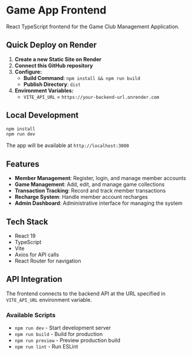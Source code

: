 # Game App Frontend

React TypeScript frontend for the Game Club Management Application.

## Quick Deploy on Render

1. **Create a new Static Site on Render**
2. **Connect this GitHub repository**
3. **Configure:**
   - **Build Command**: `npm install && npm run build`
   - **Publish Directory**: `dist`
4. **Environment Variables:**
   - `VITE_API_URL` = `https://your-backend-url.onrender.com`

## Local Development

```bash
npm install
npm run dev
```

The app will be available at `http://localhost:3000`

## Features

- **Member Management**: Register, login, and manage member accounts
- **Game Management**: Add, edit, and manage game collections
- **Transaction Tracking**: Record and track member transactions
- **Recharge System**: Handle member account recharges
- **Admin Dashboard**: Administrative interface for managing the system

## Tech Stack

- React 19
- TypeScript
- Vite
- Axios for API calls
- React Router for navigation

## API Integration

The frontend connects to the backend API at the URL specified in `VITE_API_URL` environment variable.

### Available Scripts

- `npm run dev` - Start development server
- `npm run build` - Build for production
- `npm run preview` - Preview production build
- `npm run lint` - Run ESLint